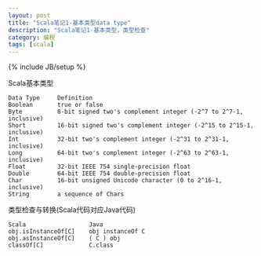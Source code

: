 ```yaml
---
layout: post
title: "Scala笔记1-基本类型data type"
description: "Scala笔记1-基本类型，类型检查"
category: 编程
tags: [scala]
---
```

{% include JB/setup %}

Scala基本类型

    Data Type     Definition
    Boolean       true or false
    Byte          8-bit signed two's complement integer (-2^7 to 2^7-1, inclusive)
    Short         16-bit signed two's complement integer (-2^15 to 2^15-1, inclusive)
    Int           32-bit two's complement integer (-2^31 to 2^31-1, inclusive)
    Long          64-bit two's complement integer (-2^63 to 2^63-1, inclusive)
    Float         32-bit IEEE 754 single-precision float
    Double        64-bit IEEE 754 double-precision float
    Char          16-bit unsigned Unicode character (0 to 2^16-1, inclusive)
    String        a sequence of Chars
    
类型检查与转换(Scala代码对应Java代码)
    
    Scala                  Java
    obj.isInstanceOf[C]    obj instanceOf C
    obj.asInstanceOf[C]    ( C ) obj
    classOf[C]             C.class  